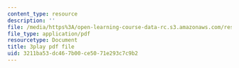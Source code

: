```yaml
---
content_type: resource
description: ''
file: /media/https%3A/open-learning-course-data-rc.s3.amazonaws.com/res-10-001-making-science-and-engineering-pictures-a-practical-guide-to-presenting-your-work-spring-2016/3211ba53dc467b00ce5071e293c7c9b2_gmq2NACljMc.pdf
file_type: application/pdf
resourcetype: Document
title: 3play pdf file
uid: 3211ba53-dc46-7b00-ce50-71e293c7c9b2
---
```

